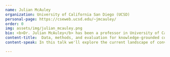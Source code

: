 ```yaml
---
name: Julian McAuley
organization: University of California San Diego (UCSD)
personal-page: https://cseweb.ucsd.edu/~jmcauley/
order: 0
img: assets/img/julian_mcauley.png
bio: <b>Dr. Julian McAuley</b> has been a professor in University of California San Diego (UCSD) since 2014, where his lab works on problems in the area of Personalized Machine Learning. Broadly speaking, his lab’s research seeks to develop machine learning techniques for settings where differences among individuals explain significant variability in outcomes. A core instance of this problem is that of recommender systems, one of the core areas of his lab’s research, where he develops technologies that underlie algorithms like those used for recommendations on Netflix, Amazon, or Facebook. 
content-title:  Data, methods, and evaluation for knowledge-grounded conversational recommendation systems
content-speak: In this talk we'll explore the current landscape of conversational recommendation in light of new developments on Large Language Models. We'll look at ways that current models can potentially be improved by exploring new datasets, methods, and evaluation protocols for conversational recommendation. 

---
```

